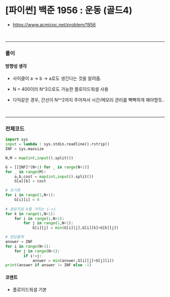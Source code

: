 # **\[파이썬\] 백준 1956 : 운동 (골드4)**
* https://www.acmicpc.net/problem/1956
<br>


---

### **풀이**

#### **방향성 생각**
* 사이클이 a -> b -> a로도 생긴다는 것을 알려줌.

* N = 400이라 N^3으로도 가능한 플로이드워셜 사용

* 다익같은 경우, 간선이 N^^2까지 주어져서 시간/메모리 관리를 빡빡하게 해야할듯..

<br>

---

### **전체코드**
```python
import sys
input = lambda : sys.stdin.readline().rstrip()
INF = sys.maxsize

N,M = map(int,input().split())

G = [[INF]*(N+1) for _ in range(N+1)]
for _ in range(M):
    a,b,cost = map(int,input().split())
    G[a][b] = cost

# 초기화
for i in range(1,N+1):
    G[i][i] = 0
    
# 경유지점 k를 거치는 i->j
for k in range(1,N+1): 
    for i in range(1,N+1):
        for j in range(1,N+1):
            G[i][j] = min(G[i][j],G[i][k]+G[k][j])

# 정답출력
answer = INF
for i in range(N+1):
    for j in range(N+1):
        if i!=j:
            answer = min(answer,G[i][j]+G[j][i])
print(answer if answer != INF else -1)
```

#### **코멘트**

* 플로이드워셜 기본